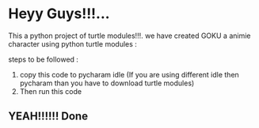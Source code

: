 <html>
  <head>
<h1>Heyy Guys!!!...</h1>
  </head>
    <body>
     <p> This a python project of turtle modules!!!.
we have created GOKU a animie character using python turtle modules :</p>
steps to be followed :
<ol>
  <li>copy this code to pycharam idle (If you are using different idle then pycharam than you have to download turtle modules)</li>
  <li>Then run this code </li>
</ol>
      <h2>YEAH!!!!!!   Done </h2>
</body>
</html>
